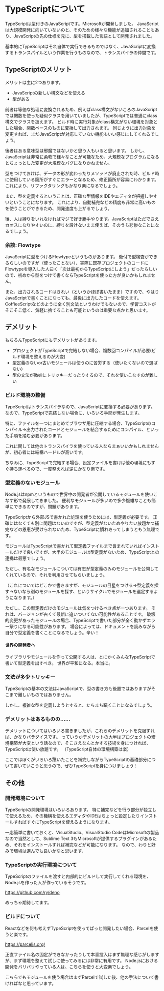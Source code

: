 # TypeScriptについて

TypeScriptは型付きのJavaScriptです。Microsoftが開発しました。
JavaScriptは大規模開発に向いていないのと、そのための様々な機能が追加されることもあり、JavaScriptの先の仕様を元に、型を搭載した言語として開発されました。

基本的にTypeScriptはそれ自体で実行できるものではなく、JavaScriptに変換するトランスパイルという作業を行うものなので、トランスパイラの仲間です。

## TypeScriptのメリット

メリットは主に2つあります。

* JavaScriptの新しい構文などを使える
* 型がある

前者は等価な処理に変換されるため、例えばclass構文がないころのJavaScriptでは関数を使った疑似クラスを用いていましたが、TypeScriptでは普通にclass構文でクラスを扱えます。
ビルド時に実行対象がclass構文がない環境を対象とした場合、関数ベースのものに変換して出力されます。
同じように出力対象を変更すれば、まだJavaScriptが対応していない機能もいい感じにしてくれるでしょう。

後者はある意味型は邪魔ではないかと思う人もいると思います。
しかし、JavaScriptは非常に柔軟で様々なことが可能なため、大規模なプログラムになるとちょっとした変更が大規模なバグになりかねません。

型をつけておけば、データの形が変わったりメソッドが廃止された時、ビルド時に使用している箇所がすぐにエラーとなるため、修正箇所が容易にわかります。
これにより、リファクタリングもかなり楽になるでしょう。

また、型を定義するということは、正確な型情報をIDEやエディタが把握しやすいということになります。
これにより、自動補完などの精度も非常に高いものを使うことができるため、開発速度も上がるでしょう。

後、人は縛りをいれなければマジで好き勝手やります。JavaScriptはただでさえカオスになりやすいのに、縛りを設けないまま使えば、そのうち悲惨なことになるでしょう。

### 余談: Flowtype

JavaScriptに型をつけるFlowtypeというものがあります。
後付で型検査ができるらしいのですが（使ったことない）、実際に既存プロジェクトのコードにFlowtypeを導入した人曰く「次は最初からTypeScriptにしよう」だったらしいので、初めから型をつけて書くならTypeScriptを使った方が良いかもしれません。

また、出力されるコードはきれい（というかほぼ書いたまま）ですので、やはりJavaScriptで書くことになっても、最後に出力したコードを使えます。
CoffieeScriptなどのように全く別文法というわけでもないので、学習コストがそこそこ低く、気軽に捨てることも可能というのは重要な点かと思います。

## デメリット

もちろんTypeScriptにもデメリットがあります。

* プロジェクトがTypeScriptで完結しない場合、複数回コンパイルが必要(ビルド環境を整えるのが大変)
* 型定義のないor古いモジュールは使うのに苦労する（使いたくないので選ばない）
* 型の文法が微妙にトリッキーだったりするので、それを使いこなすのが難しい

### ビルド環境の整備

TypeScriptはトランスパイラなので、JavaScriptに変換する必要があります。
なので、TypeScriptで完結しない場合に、いろいろ手間が発生します。

特に、ファイルを一つにまとめてブラウザ用に圧縮する場合、TypeScriptのコンパイル→出力されたコードとモジュールを結合するためにコンパイル、といった手順を踏む必要があります。

これに関しては他のトランスパイラを使っている人ならまぁいいかもしれませんが、初心者には結構ハードルが高いです。

ちなみに、TypeScriptで完結する場合、設定ファイルを書けば他の環境にもすぐ持ち運べるので、一度整えれば逆にかなり楽です。

### 型定義のないモジュール

Node.jsはnpmというもので世界中の開発者が公開しているモジュールを使いこなす形で発展してきました。
便利なモジュールが多いので多少複雑なことも簡単にできるのですが、問題があります。

TypeScriptから外部JSで書かれた処理を使うためには、型定義が必要です。
正確にはなくても別に問題はないのですが、型定義がないためやりたい放題かつ補完などの恩恵が受けられないため、TypeScriptに慣れきってしまうともう無理です。

モジュールはTypeScriptで書かれて型定義ファイルまで含まれていればインストールだけで良いですが、大半のモジュールは型定義がないため、TypeScriptとの連携は最悪でしょう。

ただし、有名なモジュールについては有志が型定義のみのモジュールを公開してくれているので、それを利用させてもらいましょう。

（これについてはどこかで書きますが、モジュールの目星をつける→型定義を探す→ないなら別のモジュールを探す、というサイクルでモジュールを選定するようになります。）

ただし、この型定義だけのモジュールは気をつけるべき点が一つあります。
それは、バージョンが古くて最新に追いついてない可能性があることです。
破壊的変更があったモジュールの場合、TypeScriptで書いた部分が全く動かずエラー祭りになる可能性があります。
場合によっては、ドキュメントを読みながら自分で型定義を書くことになるでしょう。辛い！

#### 世界の開発者へ

ライブラリやモジュールを作って公開する人は、とにかくみんなTypeScriptで書いて型定義を出すべき。
世界が平和になる。本当に。

### 文法が多少トリッキー

TypeScriptの基本の文法はJavaScriptで、型の書き方も後置ではありますがそこまで難しいものではありません。

しかし、複雑な型を定義しようとすると、たちまち躓くことになるでしょう。

### デメリットはあるものの……

デメリットについてはいろいろ書きましたが、これらのデメリットを克服すれば、かなりパラダイスです。
っていうかデメリットの大半はプロジェクトの環境構築が大変という話なので、そこさえなんとかする技術を身につければ、TypeScriptは使い放題です。
（TypeScript自体の環境構築は楽）

ここではぼくがいろいろ躓いたことを補完しながらTypeScriptの基礎部分について書いていこうと思うので、ぜひTypeScriptを身につけましょう！


## その他

### 開発環境について

TypeScriptの開発環境はいろいろあります。
特に補完などを行う部分が独立して使えるため、その機構を使えるエディタやIDEはちょっと設定したりインストールすればすぐにTypeScriptを使えるようになります。

一応簡単に書いておくと、VisualStudio、VisualStudio CodeはMicrosoftの製品なので当然として、Sublime Text 3もMicrosoftが提供するプラグインがあるため、それをインストールすれば補完などが可能になります。
なので、わりと好みで環境は選んでも良いかなと思います、

### TypeScriptの実行環境について

TypeScriptのファイルを渡すと内部的にビルドして実行してくれる環境を、Node.jsを作った人が作っているそうです。

https://github.com/ry/deno

めっちゃ期待してます。

### ビルドについて

Reactなどを何も考えずTypeScriptを使ってぱっと開発したい場合、Parcelを使うと楽です。

https://parceljs.org/

正直ファイル名の固定ができなかったりして本番投入はまず無理な感じがしますが、まず環境を整えて試しに使ってみるには非常に有用です。
Node.jsにおける開発をバリバリやっている人は、こちらを使うと大変楽でしょう。

こちらでもモジュールを使う場合はまずParcelで試した後、他の手法について書ければなと思っています。

